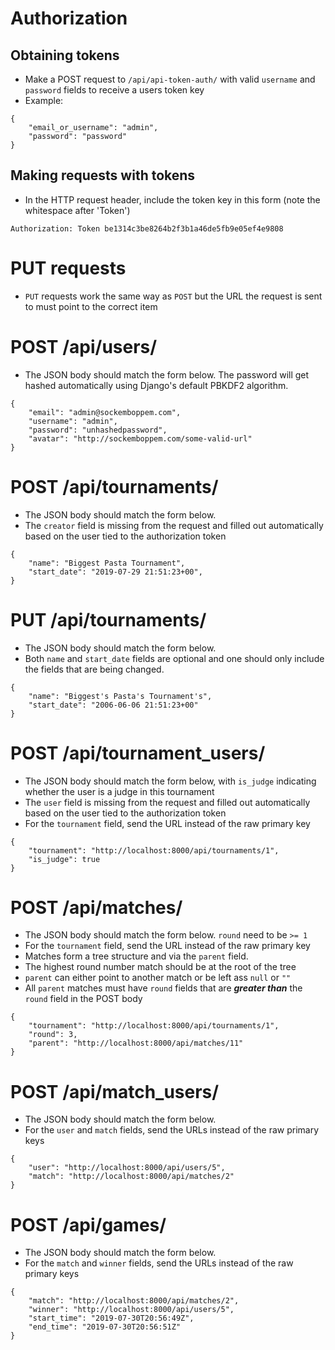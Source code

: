 # Authorization 
## Obtaining tokens
* Make a POST request to `/api/api-token-auth/` with valid `username` and `password` fields to receive a users token key
* Example:

```
{
    "email_or_username": "admin",
    "password": "password"
}
```

## Making requests with tokens
* In the HTTP request header, include the token key in this form (note the whitespace after 'Token')

`Authorization: Token be1314c3be8264b2f3b1a46de5fb9e05ef4e9808`

# PUT requests
* `PUT` requests work the same way as `POST` but the URL the request is sent to must point to the correct item

# POST /api/users/
* The JSON body should match the form below. 
The password will get hashed automatically using Django's default PBKDF2 algorithm.
```
{
    "email": "admin@sockemboppem.com",
    "username": "admin",
    "password": "unhashedpassword",
    "avatar": "http://sockemboppem.com/some-valid-url"
}
```

# POST /api/tournaments/
* The JSON body should match the form below.
* The `creator` field is missing from the request and filled out automatically based on the user tied to the 
  authorization token
```
{
	"name": "Biggest Pasta Tournament",
	"start_date": "2019-07-29 21:51:23+00",
}
```

# PUT /api/tournaments/
* The JSON body should match the form below.
* Both ```name``` and ```start_date``` fields are optional and one should only include the fields that are being changed. 
```
{
	"name": "Biggest's Pasta's Tournament's",
	"start_date": "2006-06-06 21:51:23+00"
}
```

# POST /api/tournament_users/
* The JSON body should match the form below, with `is_judge` indicating whether the user is a judge in this tournament
* The `user` field is missing from the request and filled out automatically based on the user tied to the 
  authorization token
* For the `tournament` field, send the URL instead of the raw primary key
```
{
    "tournament": "http://localhost:8000/api/tournaments/1",
    "is_judge": true
}
```

# POST /api/matches/
* The JSON body should match the form below. `round` need to be `>= 1`
* For the `tournament` field, send the URL instead of the raw primary key
* Matches form a tree structure and via the `parent` field.
* The highest round number match should be at the root of the tree
* `parent` can either point to another match or be left ass `null` or `""`
* All `parent` matches must have `round` fields that are _**greater than**_ the `round` field in the POST body

```
{
    "tournament": "http://localhost:8000/api/tournaments/1", 
    "round": 3,
    "parent": "http://localhost:8000/api/matches/11"
}
```

# POST /api/match_users/
* The JSON body should match the form below. 
* For the `user` and `match` fields, send the URLs instead of the raw primary keys
```
{
    "user": "http://localhost:8000/api/users/5",
    "match": "http://localhost:8000/api/matches/2"
}
```

# POST /api/games/
* The JSON body should match the form below.
* For the `match` and `winner` fields, send the URLs instead of the raw primary keys
```
{
    "match": "http://localhost:8000/api/matches/2",
    "winner": "http://localhost:8000/api/users/5",
    "start_time": "2019-07-30T20:56:49Z",
    "end_time": "2019-07-30T20:56:51Z"
}
```
